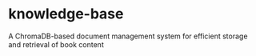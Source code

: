 # knowledge-base
A ChromaDB-based document management system for efficient storage and retrieval of book content
